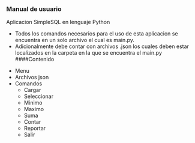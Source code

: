 ### Manual de usuario
Aplicacion SimpleSQL en lenguaje Python
- Todos los comandos necesarios para el uso de esta aplicacion se encuentra en un solo archivo el cual es main.py.
- Adicionalmente debe contar con archivos .json los cuales deben estar localizados en la carpeta en la que se encuentra el main.py
####Contenido
                
+ Menu
+ Archivos json
+ Comandos
    + Cargar
    + Seleccionar
    + Minimo
	+ Maximo
	+ Suma
	+ Contar
	+ Reportar
	+ Salir